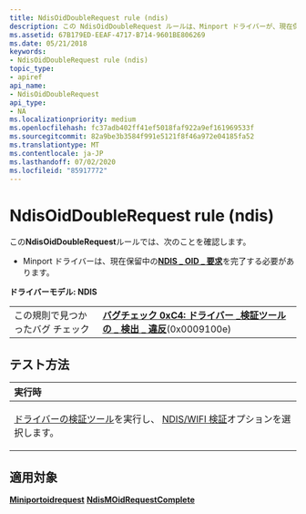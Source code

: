 ```yaml
---
title: NdisOidDoubleRequest rule (ndis)
description: この NdisOidDoubleRequest ルールは、Minport ドライバーが、現在保留中の NDIS OID 要求を完了する必要があることを確認 \_ \_ します。
ms.assetid: 67B179ED-EEAF-4717-B714-9601BE806269
ms.date: 05/21/2018
keywords:
- NdisOidDoubleRequest rule (ndis)
topic_type:
- apiref
api_name:
- NdisOidDoubleRequest
api_type:
- NA
ms.localizationpriority: medium
ms.openlocfilehash: fc37adb402ff41ef5018faf922a9ef161969533f
ms.sourcegitcommit: 82a9be3b3584f991e5121f8f46a972e04185fa52
ms.translationtype: MT
ms.contentlocale: ja-JP
ms.lasthandoff: 07/02/2020
ms.locfileid: "85917772"
---
```

# <a name="ndisoiddoublerequest-rule-ndis"></a>NdisOidDoubleRequest rule (ndis)


この**NdisOidDoubleRequest**ルールでは、次のことを確認します。

-   Minport ドライバーは、現在保留中の[**NDIS \_ OID \_ 要求**](https://docs.microsoft.com/windows-hardware/drivers/ddi/ndis/ns-ndis-_ndis_oid_request)を完了する必要があります。

**ドライバーモデル: NDIS**

|                                   |                                                                                                                                        |
|-----------------------------------|----------------------------------------------------------------------------------------------------------------------------------------|
| この規則で見つかったバグ チェック | [**バグチェック 0xC4: ドライバー \_検証ツールの \_ 検出 \_ 違反**](https://docs.microsoft.com/windows-hardware/drivers/debugger/bug-check-0xc4--driver-verifier-detected-violation)(0x0009100e) |

<a name="how-to-test"></a>テスト方法
-----------

<table>
<colgroup>
<col width="100%" />
</colgroup>
<thead>
<tr class="header">
<th align="left">実行時</th>
</tr>
</thead>
<tbody>
<tr class="odd">
<td align="left"><p><a href="https://docs.microsoft.com/windows-hardware/drivers/devtest/driver-verifier" data-raw-source="[Driver Verifier](https://docs.microsoft.com/windows-hardware/drivers/devtest/driver-verifier)">ドライバーの検証ツール</a>を実行し、 <a href="https://docs.microsoft.com/windows-hardware/drivers/devtest/ndis-wifi-verification" data-raw-source="[NDIS/WIFI verification](https://docs.microsoft.com/windows-hardware/drivers/devtest/ndis-wifi-verification)">NDIS/WIFI 検証</a>オプションを選択します。</p></td>
</tr>
</tbody>
</table>

 

<a name="applies-to"></a>適用対象
----------

[**Miniportoidrequest**](https://docs.microsoft.com/windows-hardware/drivers/ddi/ndis/nc-ndis-miniport_oid_request) 
[ **NdisMOidRequestComplete**](https://docs.microsoft.com/windows-hardware/drivers/ddi/ndis/nf-ndis-ndismoidrequestcomplete)
 

 





